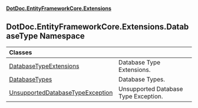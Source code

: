 #### [DotDoc\.EntityFrameworkCore\.Extensions](Home 'Home')

## DotDoc\.EntityFrameworkCore\.Extensions\.DatabaseType Namespace

| Classes | |
| :--- | :--- |
| [DatabaseTypeExtensions](DatabaseTypeExtensions 'DotDoc\.EntityFrameworkCore\.Extensions\.DatabaseType\.DatabaseTypeExtensions') | Database Type Extensions\. |
| [DatabaseTypes](DatabaseTypes 'DotDoc\.EntityFrameworkCore\.Extensions\.DatabaseType\.DatabaseTypes') | Database Types\. |
| [UnsupportedDatabaseTypeException](UnsupportedDatabaseTypeException 'DotDoc\.EntityFrameworkCore\.Extensions\.DatabaseType\.UnsupportedDatabaseTypeException') | Unsupported Database Type Exception\. |

